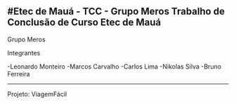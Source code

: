 #Etec de Mauá - TCC - Grupo Meros
Trabalho de Conclusão de Curso
Etec de Mauá
---------------------------------

Grupo Meros

Integrantes

  -Leonardo Monteiro
  -Marcos Carvalho
  -Carlos Lima
  -Nikolas Silva
  -Bruno Ferreira
  
---------------------------------
Projeto:
ViagemFácil

